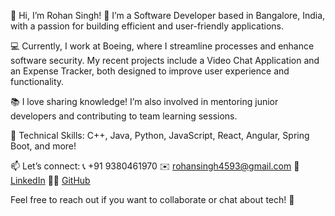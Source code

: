 

👋 Hi, I’m Rohan Singh!
🌱 I’m a Software Developer based in Bangalore, India, with a passion for building efficient and user-friendly applications.

💻 Currently, I work at Boeing, where I streamline processes and enhance software security. 
My recent projects include a Video Chat Application and an Expense Tracker, both designed to improve user experience and functionality.

📚 I love sharing knowledge! I’m also involved in mentoring junior developers and contributing to team learning sessions.

🔧 Technical Skills: C++, Java, Python, JavaScript, React, Angular, Spring Boot, and more!

📫 Let’s connect:
📞 +91 9380461970
✉️ rohansingh4593@gmail.com
🔗 [LinkedIn](https://www.linkedin.com/in/rohan-singh12/)
🐱‍💻 [GitHub](https://github.com/rohansingh12)

Feel free to reach out if you want to collaborate or chat about tech! 🚀
<!--
## Hi there 👋
**rohansingh12/rohansingh12** is a ✨ _special_ ✨ repository because its `README.md` (this file) appears on your GitHub profile.

Here are some ideas to get you started:

- 🔭 I’m currently working on ...
- 🌱 I’m currently learning ...
- 👯 I’m looking to collaborate on ...
- 🤔 I’m looking for help with ...
- 💬 Ask me about ...
- 📫 How to reach me: ...
- 😄 Pronouns: ...
- ⚡ Fun fact: ...
-->
